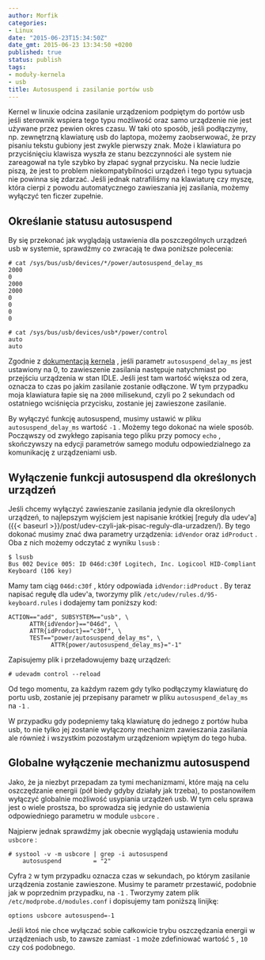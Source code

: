 ```yaml
---
author: Morfik
categories:
- Linux
date: "2015-06-23T15:34:50Z"
date_gmt: 2015-06-23 13:34:50 +0200
published: true
status: publish
tags:
- moduły-kernela
- usb
title: Autosuspend i zasilanie portów usb
---
```


Kernel w linuxie odcina zasilanie urządzeniom podpiętym do portów usb jeśli sterownik wspiera tego
typu możliwość oraz samo urządzenie nie jest używane przez pewien okres czasu. W taki oto sposób,
jeśli podłączymy, np. zewnętrzną klawiaturę usb do laptopa, możemy zaobserwować, że przy pisaniu
tekstu gubiony jest zwykle pierwszy znak. Może i klawiatura po przyciśnięciu klawisza wyszła ze
stanu bezczynności ale system nie zareagował na tyle szybko by złapać sygnał przycisku. Na necie
ludzie piszą, że jest to problem niekompatybilności urządzeń i tego typu sytuacja nie powinna się
zdarzać. Jeśli jednak natrafiliśmy na klawiaturę czy myszę, która cierpi z powodu automatycznego
zawieszania jej zasilania, możemy wyłączyć ten ficzer zupełnie.

<!--more-->
## Określanie statusu autosuspend

By się przekonać jak wyglądają ustawienia dla poszczególnych urządzeń usb w systemie, sprawdźmy co
zwracają te dwa poniższe polecenia:

    # cat /sys/bus/usb/devices/*/power/autosuspend_delay_ms
    2000
    0
    2000
    2000
    0
    0
    0
    0

    # cat /sys/bus/usb/devices/usb*/power/control
    auto
    auto

Zgodnie z [dokumentacją kernela](https://www.kernel.org/doc/Documentation/usb/power-management.txt)
, jeśli parametr `autosuspend_delay_ms` jest ustawiony na 0, to zawieszenie zasilania następuje
natychmiast po przejściu urządzenia w stan IDLE. Jeśli jest tam wartość większa od zera, oznacza to
czas po jakim zasilanie zostanie odłączone. W tym przypadku moja klawiatura łapie się na `2000`
milisekund, czyli po 2 sekundach od ostatniego wciśnięcia przycisku, zostanie jej zawieszone
zasilanie.

By wyłączyć funkcję autosuspend, musimy ustawić w pliku `autosuspend_delay_ms` wartość `-1` . Możemy
tego dokonać na wiele sposób. Począwszy od zwykłego zapisania tego pliku przy pomocy `echo` ,
skończywszy na edycji parametrów samego modułu odpowiedzialnego za komunikację z urządzeniami usb.

## Wyłączenie funkcji autosuspend dla określonych urządzeń

Jeśli chcemy wyłączyć zawieszanie zasilania jedynie dla określonych urządzeń, to najlepszym wyjściem
jest napisanie krótkiej [reguły dla
udev'a]({{< baseurl >}}/post/udev-czyli-jak-pisac-reguly-dla-urzadzen/). By tego dokonać musimy
znać dwa parametry urządzenia: `idVendor` oraz `idProduct` . Oba z nich możemy odczytać z wyniku
`lsusb` :

    $ lsusb
    Bus 002 Device 005: ID 046d:c30f Logitech, Inc. Logicool HID-Compliant Keyboard (106 key)

Mamy tam ciąg `046d:c30f` , który odpowiada `idVendor:idProduct` . By teraz napisać regułę dla
udev'a, tworzymy plik `/etc/udev/rules.d/95-keyboard.rules` i dodajemy tam poniższy kod:

    ACTION=="add", SUBSYSTEM=="usb", \
          ATTR{idVendor}=="046d", \
          ATTR{idProduct}=="c30f", \
          TEST=="power/autosuspend_delay_ms", \
                ATTR{power/autosuspend_delay_ms}="-1"

Zapisujemy plik i przeładowujemy bazę urządzeń:

    # udevadm control --reload

Od tego momentu, za każdym razem gdy tylko podłączymy klawiaturę do portu usb, zostanie jej
przepisany parametr w pliku `autosuspend_delay_ms` na `-1` .

W przypadku gdy podepniemy taką klawiaturę do jednego z portów huba usb, to nie tylko jej zostanie
wyłączony mechanizm zawieszania zasilania ale również i wszystkim pozostałym urządzeniom wpiętym do
tego huba.

## Globalne wyłączenie mechanizmu autosuspend

Jako, że ja niezbyt przepadam za tymi mechanizmami, które mają na celu oszczędzanie energii (pół
biedy gdyby działały jak trzeba), to postanowiłem wyłączyć globalnie możliwość usypiania urządzeń
usb. W tym celu sprawa jest o wiele prostsza, bo sprowadza się jedynie do ustawienia odpowiedniego
parametru w module `usbcore` .

Najpierw jednak sprawdźmy jak obecnie wyglądają ustawienia modułu `usbcore` :

    # systool -v -m usbcore | grep -i autosuspend
        autosuspend         = "2"

Cyfra `2` w tym przypadku oznacza czas w sekundach, po którym zasilanie urządzenia zostanie
zawieszone. Musimy te parametr przestawić, podobnie jak w poprzednim przypadku, na `-1` . Tworzymy
zatem plik `/etc/modprobe.d/modules.conf` i dopisujemy tam poniższą linijkę:

    options usbcore autosuspend=-1

Jeśli ktoś nie chce wyłączać sobie całkowicie trybu oszczędzania energii w urządzeniach usb, to
zawsze zamiast `-1` może zdefiniować wartość `5` , `10` czy coś podobnego.
